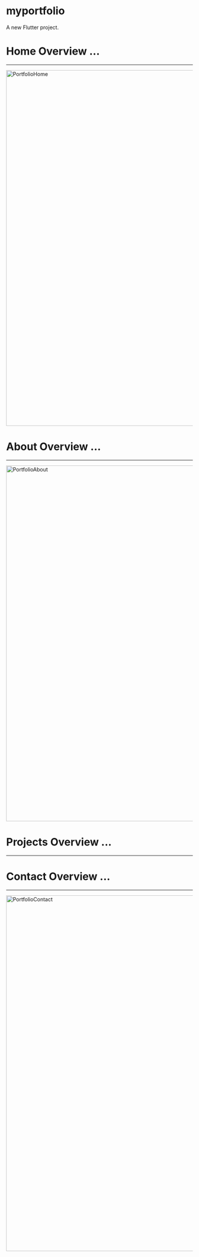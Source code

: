# myportfolio

A new Flutter project.

# Home Overview ...
-------------------------------------------------------------------------------------------------------------------------------------------------

<img width="960" alt="PortfolioHome" src="https://github.com/yasirkhan25/My-Portfolio/assets/107922679/46d64f45-2569-406c-a0ee-c20744a6afca">


# About Overview ...
-------------------------------------------------------------------------------------------------------------------------------------------------
<img width="960" alt="PortfolioAbout" src="https://github.com/yasirkhan25/My-Portfolio/assets/107922679/1565308a-ab6f-45d8-a9f9-c571a8748038">  


# Projects Overview ...
-------------------------------------------------------------------------------------------------------------------------------------------------



# Contact Overview ...
-------------------------------------------------------------------------------------------------------------------------------------------------
<img width="960" alt="PortfolioContact" src="https://github.com/yasirkhan25/My-Portfolio/assets/107922679/39dc29fa-65c8-4c29-bf0c-89545c635f02">



